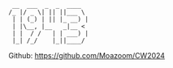      __  ___  _  _  ____  
    /_ |/ _ \| || ||___ \
     | | (_) | || |_ __) |
     | |\__, |__   _|__ <
     | |  / /   | | ___) |
     |_| /_/    |_||____/ 

Github: https://github.com/Moazoom/CW2024
